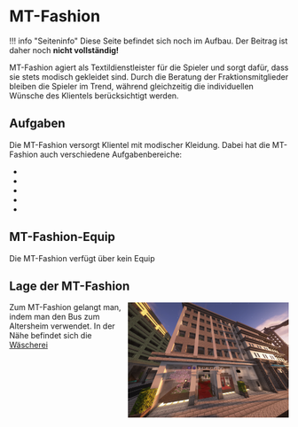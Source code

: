 # MT-Fashion

!!! info "Seiteninfo" 
      Diese Seite befindet sich noch im Aufbau. Der Beitrag ist daher noch **nicht vollständig!**
      
MT-Fashion agiert als Textildienstleister für die Spieler und sorgt dafür, dass sie stets modisch gekleidet sind. 
Durch die Beratung der Fraktionsmitglieder bleiben die Spieler im Trend, während gleichzeitig die individuellen Wünsche des Klientels berücksichtigt werden.

## Aufgaben

Die MT-Fashion versorgt Klientel mit modischer Kleidung. Dabei hat die MT-Fashion auch verschiedene Aufgabenbereiche:

* 
* 
* 
* 
* 


## MT-Fashion-Equip

Die MT-Fashion verfügt über kein Equip

## Lage der MT-Fashion

<img align="right" width="290" eight="290" src="../../../assets/image/fraktionen/mtfashionHQ.png">

Zum MT-Fashion gelangt man, indem man den Bus zum Altersheim verwendet. In der Nähe befindet sich die [Wäscherei](../../pages/nebenjobs/wäscherei.md)
